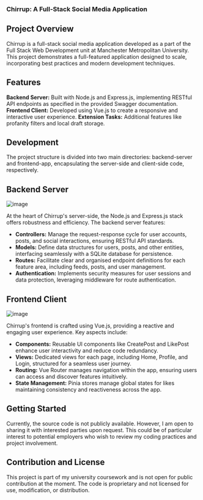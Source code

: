 ### Chirrup: A Full-Stack Social Media Application
## Project Overview
Chirrup is a full-stack social media application developed as a part of the Full Stack Web Development unit at Manchester Metropolitan University. This project demonstrates a full-featured application designed to scale, incorporating best practices and modern development techniques.

## Features
**Backend Server:** Built with Node.js and Express.js, implementing RESTful API endpoints as specified in the provided Swagger documentation.
**Frontend Client:** Developed using Vue.js to create a responsive and interactive user experience.
**Extension Tasks:** Additional features like profanity filters and local draft storage.

## Development
The project structure is divided into two main directories: backend-server and frontend-app, encapsulating the server-side and client-side code, respectively.

## Backend Server
![image](https://github.com/pat-maj/social-media-platform/assets/131804907/01a2d99d-8d93-4cdc-816c-98ba59222b21)

At the heart of Chirrup's server-side, the Node.js and Express.js stack offers robustness and efficiency. The backend server features:
- **Controllers:** Manage the request-response cycle for user accounts, posts, and social interactions, ensuring RESTful API standards.
- **Models:** Define data structures for users, posts, and other entities, interfacing seamlessly with a SQLite database for persistence.
- **Routes:** Facilitate clear and organised endpoint definitions for each feature area, including feeds, posts, and user management.
- **Authentication:** Implements security measures for user sessions and data protection, leveraging middleware for route authentication.

## Frontend Client
![image](https://github.com/pat-maj/social-media-platform/assets/131804907/7d82fb0f-0a28-4780-b383-babe4aa80fc4)

Chirrup's frontend is crafted using Vue.js, providing a reactive and engaging user experience. Key aspects include:
- **Components:** Reusable UI components like CreatePost and LikePost enhance user interactivity and reduce code redundancy.
- **Views:** Dedicated views for each page, including Home, Profile, and Login, structured for a seamless user journey.
- **Routing:** Vue Router manages navigation within the app, ensuring users can access and discover features intuitively.
- **State Management:** Pinia stores manage global states for likes maintaining consistency and reactiveness across the app.

## Getting Started
Currently, the source code is not publicly available. However, I am open to sharing it with interested parties upon request. This could be of particular interest to potential employers who wish to review my coding practices and project involvement.

## Contribution and License
This project is part of my university coursework and is not open for public contribution at the moment. The code is proprietary and not licensed for use, modification, or distribution.

